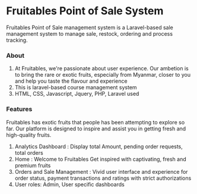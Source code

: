 <h1>Fruitables Point of Sale System</h1>

Fruitables Point of Sale management system is a Laravel-based sale management system to manage sale, restock, ordering and process tracking.

<h3>About</h3>
<ol>
    <li>At Fruitables, we're passionate about user experience. Our ambetion is to bring the rare or exotic fruits, especially from Myanmar, closer to you and help you taste the flavour and experience</li>
    <li>This is laravel-based course management system</li>
    <li>HTML, CSS, Javascript, Jquery, PHP, Laravel used</li>
</ol>

<h3>Features</h3>
<p>Fruitables has exotic fruits that people has been attempting to explore so far. Our platform is designed to inspire and assist you in getting fresh and high-quality fruits.</p>
<ol>
    <li>Analytics Dashboard : Display total Amount, pending order requests, total orders</li>
    <li>Home : Welcome to Fruitables Get inspired with captivating, fresh and premium fruits</li>
    <li>Orders and Sale Management : Vivid user interface and experience for order status, payment transactions and ratings with strict authorizations</li>
    <li>User roles: Admin, User specific dashboards</li>
</ol>
